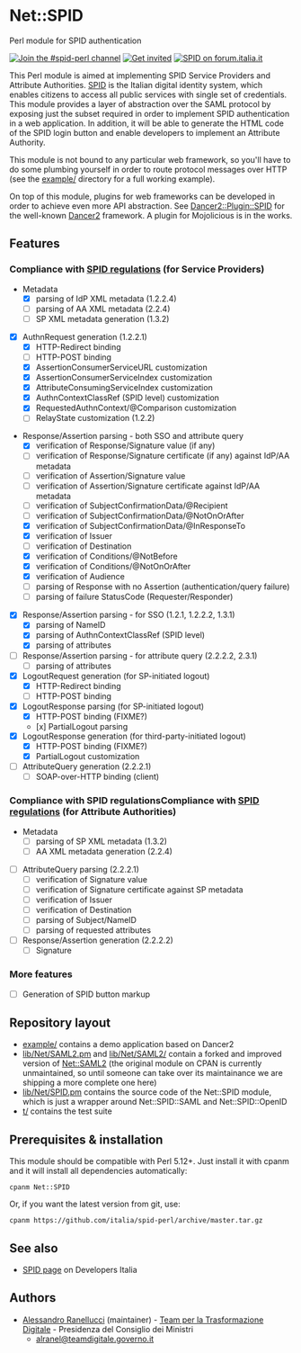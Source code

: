 # Net::SPID
Perl module for SPID authentication

[![Join the #spid-perl channel](https://img.shields.io/badge/Slack%20channel-%23spid--perl-blue.svg?logo=slack)](https://developersitalia.slack.com/messages/C7ESTMQDQ)
[![Get invited](https://slack.developers.italia.it/badge.svg)](https://slack.developers.italia.it/)
[![SPID on forum.italia.it](https://img.shields.io/badge/Forum-SPID-blue.svg)](https://forum.italia.it/c/spid)

This Perl module is aimed at implementing SPID Service Providers and Attribute Authorities. [SPID](https://www.spid.gov.it/) is the Italian digital identity system, which enables citizens to access all public services with single set of credentials. This module provides a layer of abstraction over the SAML protocol by exposing just the subset required in order to implement SPID authentication in a web application. In addition, it will be able to generate the HTML code of the SPID login button and enable developers to implement an Attribute Authority.

This module is not bound to any particular web framework, so you'll have to do some plumbing yourself in order to route protocol messages over HTTP (see the [example/](example/) directory for a full working example).

On top of this module, plugins for web frameworks can be developed in order to achieve even more API abstraction. See [Dancer2::Plugin::SPID](https://github.com/italia/spid-perl-dancer2) for the well-known [Dancer2](http://perldancer.org) framework. A plugin for Mojolicious is in the works.

## Features

### Compliance with [SPID regulations](http://www.agid.gov.it/sites/default/files/circolari/spid-regole_tecniche_v1.pdf) (for Service Providers)

* Metadata
    * [x] parsing of IdP XML metadata (1.2.2.4)
    * [ ] parsing of AA XML metadata (2.2.4)
    * [ ] SP XML metadata generation (1.3.2)
* [x] AuthnRequest generation (1.2.2.1)
    * [x] HTTP-Redirect binding
    * [ ] HTTP-POST binding
    * [x] AssertionConsumerServiceURL customization
    * [x] AssertionConsumerServiceIndex customization
    * [x] AttributeConsumingServiceIndex customization
    * [x] AuthnContextClassRef (SPID level) customization
    * [x] RequestedAuthnContext/@Comparison customization
    * [ ] RelayState customization (1.2.2)
* Response/Assertion parsing - both SSO and attribute query
    * [x] verification of Response/Signature value (if any)
    * [ ] verification of Response/Signature certificate (if any) against IdP/AA metadata
    * [ ] verification of Assertion/Signature value
    * [ ] verification of Assertion/Signature certificate against IdP/AA metadata
    * [ ] verification of SubjectConfirmationData/@Recipient
    * [ ] verification of SubjectConfirmationData/@NotOnOrAfter
    * [x] verification of SubjectConfirmationData/@InResponseTo
    * [x] verification of Issuer
    * [ ] verification of Destination
    * [x] verification of Conditions/@NotBefore
    * [x] verification of Conditions/@NotOnOrAfter
    * [x] verification of Audience
    * [ ] parsing of Response with no Assertion (authentication/query failure)
    * [ ] parsing of failure StatusCode (Requester/Responder)
* [x] Response/Assertion parsing - for SSO (1.2.1, 1.2.2.2, 1.3.1)
    * [x] parsing of NameID
    * [x] parsing of AuthnContextClassRef (SPID level)
    * [x] parsing of attributes
* [ ] Response/Assertion parsing - for attribute query (2.2.2.2, 2.3.1)
    * [ ] parsing of attributes
* [x] LogoutRequest generation (for SP-initiated logout)
    * [x] HTTP-Redirect binding
    * [ ] HTTP-POST binding
* [x] LogoutResponse parsing (for SP-initiated logout)
    * [x] HTTP-POST binding (FIXME?)
    * [x] PartialLogout parsing
* [x] LogoutResponse generation (for third-party-initiated logout)
    * [x] HTTP-POST binding (FIXME?)
    * [x] PartialLogout customization
* [ ] AttributeQuery generation (2.2.2.1)
    * [ ] SOAP-over-HTTP binding (client)

### Compliance with SPID regulationsCompliance with [SPID regulations](http://www.agid.gov.it/sites/default/files/circolari/spid-regole_tecniche_v1.pdf) (for Attribute Authorities)

* Metadata
    * [ ] parsing of SP XML metadata (1.3.2)
    * [ ] AA XML metadata generation (2.2.4)
* [ ] AttributeQuery parsing (2.2.2.1)
    * [ ] verification of Signature value
    * [ ] verification of Signature certificate against SP metadata
    * [ ] verification of Issuer
    * [ ] verification of Destination
    * [ ] parsing of Subject/NameID
    * [ ] parsing of requested attributes
* [ ] Response/Assertion generation (2.2.2.2)
    * [ ] Signature

### More features

* [ ] Generation of SPID button markup

## Repository layout

* [example/](example/) contains a demo application based on Dancer2
* [lib/Net/SAML2.pm](lib/Net/SAML2.pm) and [lib/Net/SAML2/](lib/Net/SAML2/) contain a forked and improved version of [Net::SAML2](https://metacpan.org/pod/Net::SAML2) (the original module on CPAN is currently unmaintained, so until someone can take over its maintainance we are shipping a more complete one here)
* [lib/Net/SPID.pm](lib/Net/SPID.pm) contains the source code of the Net::SPID module, which is just a wrapper around Net::SPID::SAML and Net::SPID::OpenID
* [t/](t/) contains the test suite

## Prerequisites & installation

This module should be compatible with Perl 5.12+.
Just install it with cpanm and it will install all dependencies automatically:

```
cpanm Net::SPID
```

Or, if you want the latest version from git, use:

```
cpanm https://github.com/italia/spid-perl/archive/master.tar.gz
```

## See also

* [SPID page](https://developers.italia.it/it/spid) on Developers Italia

## Authors

* [Alessandro Ranellucci](https://github.com/alexrj) (maintainer) - [Team per la Trasformazione Digitale](https://teamdigitale.governo.it/) - Presidenza del Consiglio dei Ministri
    * [alranel@teamdigitale.governo.it](alranel@teamdigitale.governo.it)
